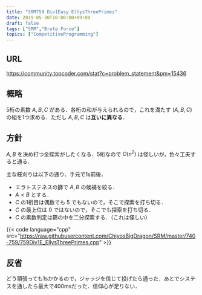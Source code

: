 ```yaml
---
title: "SRM759 Div1Easy EllysThreePrimes"
date: 2019-05-30T10:00:00+09:00
draft: false
tags: ["SRM","Brute Force"]
topics: ["CompetitiveProgramming"]
---
```


## URL
https://community.topcoder.com/stat?c=problem_statement&pm=15436

## 概略
5桁の素数 $A, B, C$ がある．各桁の和が与えられるので，これを満たす $(A, B, C)$ の組を1つ求める．ただし $A, B, C$ は**互いに異なる**．

## 方針
$A, B$ を決め打つ全探索がしたくなる．5桁なので $O(n^2)$ は怪しいが，色々工夫すると通る．

主な枝刈りは以下の通り．手元で1s前後．

- エラトステネスの篩で $A, B$ の候補を絞る．
- $A < B$ とする．
- $C$ の1桁目は偶数でも $5$ でもないので，そこで探索を打ち切る．
- $C$ の最上位は $0$ ではないので，そこでも探索を打ち切る．
- $C$ の素数判定は篩の中を二分探索する．（これは怪しい）

{{< code language="cpp" src="https://raw.githubusercontent.com/ChiyosBigDragon/SRM/master/740-759/759Div1E_EllysThreePrimes.cpp" >}}

## 反省
どう頑張っても1sかかるので，ジャッジを信じて投げたら通った．あとでシステスを通したら最大で400msだった．信仰心が足りない．
